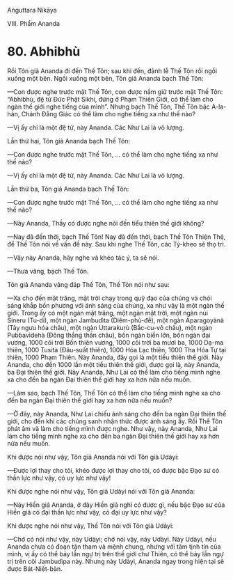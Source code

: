 Aṅguttara Nikāya

VIII. Phẩm Ananda

# 80. Abhibhù

Rồi Tôn giả Ananda đi đến Thế Tôn; sau khi đến, đảnh lễ Thế Tôn rồi ngồi xuống một bên. Ngồi xuống một bên, Tôn giả Ananda bạch Thế Tôn:

—Con được nghe trước mặt Thế Tôn, con được nắm giữ trước mặt Thế Tôn: “Abhibhù, đệ tử Ðức Phật Sikhi, đứng ở Phạm Thiên Giới, có thể làm cho ngàn thế giới nghe tiếng của mình”. Nhưng bạch Thế Tôn, Thế Tôn bậc A-la-hán, Chánh Ðẳng Giác có thể làm cho nghe tiếng xa như thế nào?

—Vị ấy chỉ là một đệ tử, này Ananda. Các Như Lai là vô lượng.

Lần thứ hai, Tôn giả Ananda bạch Thế Tôn:

—Con được nghe trước mặt Thế Tôn, ... có thể làm cho nghe tiếng xa như thế nào?

—Vị ấy chỉ là một đệ tử, này Ananda. Các Như Lai là vô lượng.

Lần thứ ba, Tôn giả Ananda bạch Thế Tôn:

—Con được nghe trước mặt Thế Tôn, ... có thể làm cho nghe tiếng xa như thế nào?

—Này Ananda, Thầy có được nghe nói đến tiểu thiên thế giới không?

—Nay đã đến thời, bạch Thế Tôn! Nay đã đến thời, bạch Thế Tôn Thiện Thệ, để Thế Tôn nói về vấn đề này. Sau khi nghe Thế Tôn, các Tỷ-kheo sẽ thọ trì.

—Vậy này Ananda, hãy nghe và khéo tác ý, ta sẽ nói.

—Thưa vâng, bạch Thế Tôn.

Tôn giả Ananda vâng đáp Thế Tôn, Thế Tôn nói như sau:

—Xa cho đến mặt trăng, mặt trời chạy trong quỹ đạo của chúng và chói sáng khắp bốn phương với ánh sáng của chúng, xa như vậy là một ngàn thế giới. Trong ấy có một ngàn mặt trăng, một ngàn mặt trời, một ngàn núi Sineru (Tu-di), một ngàn Jambudìta (Diêm-phù-đề), một ngàn Aparagoyànà (Tây ngưu hóa châu), một ngàn Uttarakurù (Bắc-cu-vô châu), một ngàn Pubbavidehà (Ðông thắng thần châu), bốn ngàn biển lớn, bốn ngàn đại vương, 1000 cõi trời Bốn thiên vương, 1000 cõi trời ba mươi ba, 1000 Dạ-ma thiên, 1000 Tusità (Ðâu-suất thiên), 1000 Hóa Lạc thiên, 1000 Tha Hóa Tự tại thiên, 1000 Phạm Thiên. Này Ananda, đây gọi là một tiểu thiên thế giới. Này Ananda, cho đến 1000 lần một tiểu thiên thế giới, được gọi là, này Ananda, ba Ðại thiên thế giới. Này Ananda, Như Lai có thể làm cho tiếng mình nghe xa cho đến ba ngàn Ðại thiên thế giới hay xa hơn nữa nếu muốn.

—Làm sao, bạch Thế Tôn, Thế Tôn có thể làm cho tiếng mình nghe xa cho đến ba ngàn Ðại thiên thế giới hay xa hơn nữa nếu muốn?

—Ở đây, này Ananda, Như Lai chiếu ánh sáng cho đến ba ngàn Ðại thiên thế giới, cho đến khi các chúng sanh nhận thức được ánh sáng ấy. Rồi Thế Tôn phát âm và làm cho tiếng mình được nghe. Như vậy, này Ananda, Như Lai làm cho tiếng mình nghe xa cho đến ba ngàn Ðại thiên thế giới hay xa hơn nữa nếu muốn.

Khi được nói như vậy, Tôn giả Ananda nói với Tôn giả Udàyi:

—Ðược lợi thay cho tôi, khéo được lợi thay cho tôi, có được bậc Ðạo sư có thần lực như vậy, có uy lực như vậy!

Khi được nghe nói như vậy, Tôn giả Udàyi nói với Tôn giả Ananda:

—Này Hiền giả Ananda, ở đây Hiền giả nghĩ có được gì, nếu bậc Ðạo sư của Hiền giả có đại thần lực như vậy, có đại uy lực như vậy?

Khi được nghe nói như vậy, Thế Tôn nói với Tôn giả Udàyi:

—Chớ có nói như vậy, này Udàyi; chớ nói vậy, này Udàyi. Này Udàyi, nếu Ananda chưa có đoạn tận tham và mệnh chung, nhưng với tâm tịnh tín của mình, vị ấy có thể bảy lần ngự trị trên thế giới chư Thiên, có thể bảy lần ngự trị trên cõi Jambudìpa này. Nhưng này Udàyi, Ananda ngay trong hiện tại sẽ được Bát-Niết-bàn.

